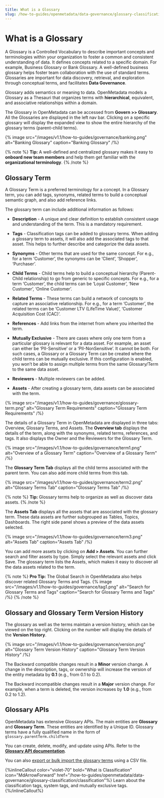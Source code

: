 ```yaml
---
title: What is a Glossary
slug: /how-to-guides/openmetadata/data-governance/glossary-classification/glossary
---
```


# What is a Glossary

A Glossary is a Controlled Vocabulary to describe important concepts and terminologies within your organization to foster a common and consistent understanding of data. It defines concepts related to a specific domain. For example, Business Glossary or Bank Glossary. A well-defined business glossary helps foster team collaboration with the use of standard terms. Glossaries are important for data discovery, retrieval, and exploration through conceptual terms, and facilitates **Data Governance**.

Glossary adds semantics or meaning to data. OpenMetadata models a Glossary as a Thesauri that organizes terms with **hierarchical**, equivalent, and associative relationships within a domain.

The Glossary in OpenMetadata can be accessed from **Govern >>  Glossary**. All the Glossaries are displayed in the left nav bar. Clicking on a specific glossary will display the expanded view to show the entire hierarchy of the glossary terms (parent-child terms).

{% image
src="/images/v1.1/how-to-guides/governance/banking.png"
alt="Banking Glossary"
caption="Banking Glossary"
/%}

{% note %}
**Tip:** A well-defined and centralized glossary makes it easy to **onboard new team members** and help them get familiar with the **organizational terminology**.
{% /note %}

## Glossary Term

A Glossary Term is a preferred terminology for a concept. In a Glossary term, you can add tags, synonyms, related terms to build a conceptual semantic graph, and also add reference links.

The glossary term can include additional information as follows:
- **Description** - A unique and clear definition to establish consistent usage and understanding of the term. This is a mandatory requirement.

- **Tags** - Classification tags can be added to glossary terms. When adding a glossary term to assets, it will also add the associated tags to that asset. This helps to further describe and categorize the data assets. 

- **Synonyms** - Other terms that are used for the same concept. For e.g., for a term ‘Customer’, the synonyms can be ‘Client’, ‘Shopper’, ‘Purchaser’.

- **Child Terms** - Child terms help to build a conceptual hierarchy (Parent-Child relationship) to go from generic to specific concepts. For e.g., for a term ‘Customer’, the child terms can be ‘Loyal Customer’, ‘New Customer’, ‘Online Customer’.

- **Related Terms** - These terms can build a network of concepts to capture an associative relationship. For e.g., for a term ‘Customer’, the related terms can be ‘Customer LTV (LifeTime Value)’, ‘Customer Acquisition Cost (CAC)’.

- **References** - Add links from the internet from where you inherited the term.

- **Mutually Exclusive** - There are cases where only one term from a particular glossary is relevant for a data asset. For example, an asset can either be ‘PII-Sensitive’ or a ‘PII-NonSensitive’. It cannot be both. For such cases, a Glossary or a Glossary Term can be created where the child terms can be mutually exclusive. If this configuration is enabled, you won’t be able to assign multiple terms from the same Glossary/Term to the same data asset.

- **Reviewers** - Multiple reviewers can be added. 

- **Assets** - After creating a glossary term, data assets can be associated with the term.

{% image
src="/images/v1.1/how-to-guides/governance/glossary-term.png"
alt="Glossary Term Requirements"
caption="Glossary Term Requirements"
/%}

The details of a Glossary Term in OpenMetadata are displayed in three tabs: Overview, Glossary Terms, and Assets. The **Overview tab** displays the details of the term, along with the synonyms, related terms, references, and tags. It also displays the Owner and the Reviewers for the Glossary Term.

{% image
src="/images/v1.1/how-to-guides/governance/term1.png"
alt="Overview of a Glossary Term"
caption="Overview of a Glossary Term"
/%}

The **Glossary Term Tab** displays all the child terms associated with the parent term. You can also add more child terms from this tab.

{% image
src="/images/v1.1/how-to-guides/governance/term2.png"
alt="Glossary Terms Tab"
caption="Glossary Terms Tab"
/%}

{% note %}
**Tip:** Glossary terms help to organize as well as discover data assets.
{% /note %}

The **Assets Tab** displays all the assets that are associated with the glossary term. These data assets are further subgrouped as Tables, Topics, Dashboards. The right side panel shows a preview of the data assets selected.

{% image
src="/images/v1.1/how-to-guides/governance/term3.png"
alt="Assets Tab"
caption="Assets Tab"
/%}

You can add more assets by clicking on **Add > Assets**. You can further search and filter assets by type. Simply select the relevant assets and click Save. The glossary term lists the Assets, which makes it easy to discover all the data assets related to the term.

{% note %}
**Pro Tip:** The Global Search in OpenMetadata also helps discover related Glossary Terms and Tags.
{% image
src="/images/v1.1/how-to-guides/governance/tag1.png"
alt="Search for Glossary Terms and Tags"
caption="Search for Glossary Terms and Tags"
/%}
{% /note %}

## Glossary and Glossary Term Version History

The glossary as well as the terms maintain a version history, which can be viewed on the top right. Clicking on the number will display the details of the **Version History**.

{% image
src="/images/v1.1/how-to-guides/governance/version.png"
alt="Glossary Term Version History"
caption="Glossary Term Version History"
/%}

The Backward compatible changes result in a **Minor** version change. A change in the description, tags, or ownership will increase the version of the entity metadata by **0.1** (e.g., from 0.1 to 0.2).

The Backward incompatible changes result in a **Major** version change. For example, when a term is deleted, the version increases by **1.0** (e.g., from 0.2 to 1.2).

## Glossary APIs

OpenMetadata has extensive Glossary APIs. The main entities are **Glossary** and **Glossary Term**. These entities are identified by a Unique ID. Glossary terms have a fully qualified name in the form of `glossary.parentTerm.childTerm`

You can create, delete, modify, and update using APIs. Refer to the **[Glossary API documentation](https://sandbox.open-metadata.org/docs#tag/Glossaries)**.

You can also [export or bulk import the glossary terms](/how-to-guides/openmetadata/data-governance/glossary-classification/import-glossary) using a CSV file.

{%inlineCallout
  color="violet-70"
  bold="What is Classification"
  icon="MdArrowForward"
  href="/how-to-guides/openmetadata/data-governance/glossary-classification/classification"%}
  Learn about the classification tags, system tags, and mutually exclusive tags.
{%/inlineCallout%}